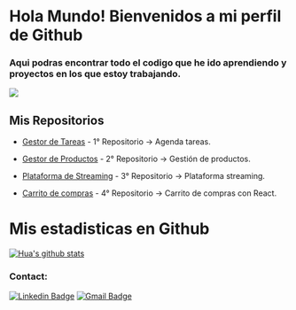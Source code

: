 # Hola Mundo! Bienvenidos a mi perfil de Github


### Aqui podras encontrar todo el codigo que he ido aprendiendo y proyectos en los que estoy trabajando.

![](https://lh3.googleusercontent.com/-c8uMZmwGGXU/YHnn_zC6W4I/AAAAAAAAAII/TZ6NPiU52kQIBAwBE9X9yqGmzTXktMVDQCLcBGAsYHQ/w945-h600-p-k-no-nu/image.png)

## Mis Repositorios

- [Gestor de Tareas](https://github.com/JonathanLenzi/TareasWeb) - 1° Repositorio -> Agenda tareas.

- [Gestor de Productos](https://github.com/JonathanLenzi/GestionProductosEscritorio) - 2° Repositorio -> Gestión de productos.

- [Plataforma de Streaming](https://github.com/JonathanLenzi/streamingapp) - 3° Repositorio -> Plataforma streaming.

- [Carrito de compras](https://github.com/JonathanLenzi/Carrito-React) - 4° Repositorio -> Carrito de compras con React.

# Mis estadisticas en Github
[![Hua's github stats](https://github-readme-stats.vercel.app/api?username=JonathanLenzi&show_icons=true&theme=dark)](https://github.com/JonathanLenzi/github-readme-stats)

### Contact:
[![Linkedin Badge](https://img.shields.io/badge/-Jonathan_Lenzi-blue?style=flat-square&logo=Linkedin&logoColor=white&link=https://https://www.linkedin.com/in/jonathan-lenzi-ferreira/)](https://www.linkedin.com/in/jonathan-lenzi-ferreira)
[![Gmail Badge](https://img.shields.io/badge/-jonalenzi@gmail.com-c14438?style=flat-square&logo=Gmail&logoColor=white&link=mailto:jonalenzi@gmail.com)](mailto:jonalenzi@gmail.com)
